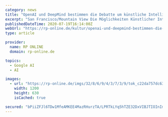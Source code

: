 ```yaml
---
category: news
title: "OpenAI und DeepMind bestimmen die Debatte um künstliche Intelligenz"
excerpt: "San Francisco/Mountain View Die Möglichkeiten Künstlicher Intelligenz sind unendlich, sagen Forscher. Und doch können wir mitbestimmen, wo die Grenzen liegen. Denn wie in Dürrenmatts „Die ..."
publishedDateTime: 2020-07-19T16:14:00Z
webUrl: "https://rp-online.de/kultur/openai-und-deepmind-bestimmen-die-debatte-um-kuenstliche-intelligenz_aid-52218247"
type: article

provider:
  name: RP ONLINE
  domain: rp-online.de

topics:
  - Google AI
  - AI

images:
  - url: "https://rp-online.de/imgs/32/8/6/9/4/3/7/3/9/tok_c22da757dc634ae89633dcd507c91216/w1200_h630_x1500_y1009_DPA_bfunk_dpa_5F9D2400D2601D7B-a95d7fa2b3099e0a.jpg"
    width: 1200
    height: 630
    isCached: true

secured: "bPiiZFJl6TDw1MfeAMKEE4MazRHurzTA/LPRTkLYq5hTZE32DxVIBJTIOInImLJDYBys0zgf0pVIwmkHt7F5sSC0QTCfQGTmfcZBfv/G2fQpbuiDOJ4QdFItibYnbH9Kwkxn+YgzcJoQ7qHhqQX86epwEFmKyYlnylATmpN5LYNayOCcWDsltOain+vTpXtm/gOvr2SFzoJaXZQm3MpQHsHqfzORt3umdHJawEf63iAarGUPYpiMHKqR7hRzPvkFhRtNiGVYfDBrAoRsnxJYV+1H7Wtb/r1YJY2scKw9EXfbMIVjq/uCFVD6xmpJE8qmjLVgRNEAPgLWv75cSaQFUw==;u+08e1wBoNKPCnhnEGH+Vg=="
---
```


